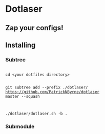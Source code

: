 # Dotlaser
## Zap your configs!

## Installing

### Subtree
<code>
cd &lt;your dotfiles directory&gt;

git subtree add --prefix ./dotlaser/ https://github.com/PatrickNByrne/dotlaser master --squash

./dotlaser/dotlaser.sh -b .
</code>

### Submodule

